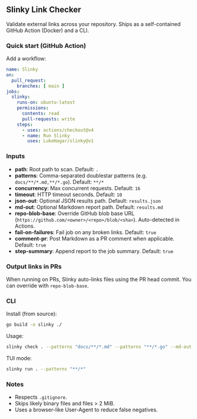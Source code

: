## Slinky Link Checker

Validate external links across your repository. Ships as a self-contained GitHub Action (Docker) and a CLI.

### Quick start (GitHub Action)

Add a workflow:

```yaml
name: Slinky
on:
  pull_request:
    branches: [ main ]
jobs:
  slinky:
    runs-on: ubuntu-latest
    permissions:
      contents: read
      pull-requests: write
    steps:
      - uses: actions/checkout@v4
      - name: Run Slinky
        uses: LukeHagar/slinky@v1
```

### Inputs

- **path**: Root path to scan. Default: `.`
- **patterns**: Comma-separated doublestar patterns (e.g. `docs/**/*.md,**/*.go`). Default: `**/*`
- **concurrency**: Max concurrent requests. Default: `16`
- **timeout**: HTTP timeout seconds. Default: `10`
- **json-out**: Optional JSON results path. Default: `results.json`
- **md-out**: Optional Markdown report path. Default: `results.md`
- **repo-blob-base**: Override GitHub blob base URL (`https://github.com/<owner>/<repo>/blob/<sha>`). Auto-detected in Actions.
- **fail-on-failures**: Fail job on any broken links. Default: `true`
- **comment-pr**: Post Markdown as a PR comment when applicable. Default: `true`
- **step-summary**: Append report to the job summary. Default: `true`

### Output links in PRs

When running on PRs, Slinky auto-links files using the PR head commit. You can override with `repo-blob-base`.

### CLI

Install (from source):

```bash
go build -o slinky ./
```

Usage:

```bash
slinky check . --patterns "docs/**/*.md" --patterns "**/*.go" --md-out results.md --json-out results.json
```

TUI mode:

```bash
slinky run . --patterns "**/*"
```

### Notes

- Respects `.gitignore`.
- Skips likely binary files and files > 2 MiB.
- Uses a browser-like User-Agent to reduce false negatives.

